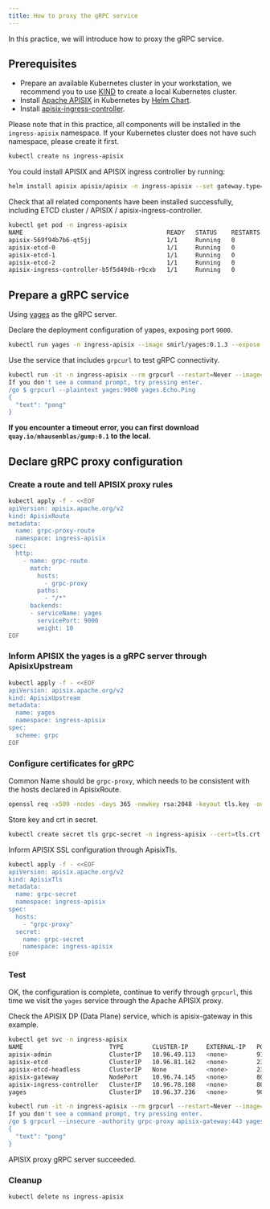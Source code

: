 ```yaml
---
title: How to proxy the gRPC service
---
```


<!--
#
# Licensed to the Apache Software Foundation (ASF) under one or more
# contributor license agreements.  See the NOTICE file distributed with
# this work for additional information regarding copyright ownership.
# The ASF licenses this file to You under the Apache License, Version 2.0
# (the "License"); you may not use this file except in compliance with
# the License.  You may obtain a copy of the License at
#
#     http://www.apache.org/licenses/LICENSE-2.0
#
# Unless required by applicable law or agreed to in writing, software
# distributed under the License is distributed on an "AS IS" BASIS,
# WITHOUT WARRANTIES OR CONDITIONS OF ANY KIND, either express or implied.
# See the License for the specific language governing permissions and
# limitations under the License.
#
-->

In this practice, we will introduce how to proxy the gRPC service.

## Prerequisites

* Prepare an available Kubernetes cluster in your workstation, we recommend you to use [KIND](https://kind.sigs.k8s.io/docs/user/quick-start/) to create a local Kubernetes cluster.
* Install [Apache APISIX](https://github.com/apache/apisix) in Kubernetes by [Helm Chart](https://github.com/apache/apisix-helm-chart).
* Install [apisix-ingress-controller](https://github.com/apache/apisix-ingress-controller/blob/master/install.md).

Please note that in this practice, all components will be installed in the `ingress-apisix` namespace. If your Kubernetes cluster does not have such namespace, please create it first.

```bash
kubectl create ns ingress-apisix
```

You could install APISIX and APISIX ingress controller by running:

```bash
helm install apisix apisix/apisix -n ingress-apisix --set gateway.type=NodePort --set ingress-controller.enabled=true --set gateway.tls.enabled=true --set ingress-controller.config.apisix.serviceNamespace=ingress-apisix
```

Check that all related components have been installed successfully, including ETCD cluster / APISIX / apisix-ingress-controller.

```bash
kubectl get pod -n ingress-apisix
NAME                                        READY   STATUS    RESTARTS   AGE
apisix-569f94b7b6-qt5jj                     1/1     Running   0          101m
apisix-etcd-0                               1/1     Running   0          101m
apisix-etcd-1                               1/1     Running   0          101m
apisix-etcd-2                               1/1     Running   0          101m
apisix-ingress-controller-b5f5d49db-r9cxb   1/1     Running   0          101m
```

## Prepare a gRPC service

Using [yages](https://github.com/mhausenblas/yages) as the gRPC server.

Declare the deployment configuration of yapes, exposing port `9000`.

```bash
kubectl run yages -n ingress-apisix --image smirl/yages:0.1.3 --expose --port 9000
```

Use the service that includes `grpcurl` to test gRPC connectivity.

```bash
kubectl run -it -n ingress-apisix --rm grpcurl --restart=Never --image=quay.io/mhausenblas/gump:0.1 -- sh
If you don't see a command prompt, try pressing enter.
/go $ grpcurl --plaintext yages:9000 yages.Echo.Ping
{
  "text": "pong"
}
```

**If you encounter a timeout error, you can first download `quay.io/mhausenblas/gump:0.1` to the local.**

## Declare gRPC proxy configuration

### Create a route and tell APISIX proxy rules

```bash
kubectl apply -f - <<EOF
apiVersion: apisix.apache.org/v2
kind: ApisixRoute
metadata:
  name: grpc-proxy-route
  namespace: ingress-apisix
spec:
  http:
    - name: grpc-route
      match:
        hosts:
          - grpc-proxy
        paths:
          - "/*"
      backends:
      - serviceName: yages
        servicePort: 9000
        weight: 10
EOF
```

### Inform APISIX the yages is a gRPC server through ApisixUpstream

```bash
kubectl apply -f - <<EOF
apiVersion: apisix.apache.org/v2
kind: ApisixUpstream
metadata:
  name: yages
  namespace: ingress-apisix
spec:
  scheme: grpc
EOF
```

### Configure certificates for gRPC

Common Name should be `grpc-proxy`, which needs to be consistent with the hosts declared in ApisixRoute.

```bash
openssl req -x509 -nodes -days 365 -newkey rsa:2048 -keyout tls.key -out tls.crt -subj "/CN=grpc-proxy/O=grpc-proxy"
```

Store key and crt in secret.

```bash
kubectl create secret tls grpc-secret -n ingress-apisix --cert=tls.crt --key=tls.key
```

Inform APISIX SSL configuration through ApisixTls.

```bash
kubectl apply -f - <<EOF
apiVersion: apisix.apache.org/v2
kind: ApisixTls
metadata:
  name: grpc-secret
  namespace: ingress-apisix
spec:
  hosts:
    - "grpc-proxy"
  secret:
    name: grpc-secret
    namespace: ingress-apisix
EOF
```

### Test

OK, the configuration is complete, continue to verify through `grpcurl`, this time we visit the `yages` service through the Apache APISIX proxy.

Check the APISIX DP (Data Plane) service, which is apisix-gateway in this example.

```bash
kubectl get svc -n ingress-apisix
NAME                        TYPE        CLUSTER-IP     EXTERNAL-IP   PORT(S)                      AGE
apisix-admin                ClusterIP   10.96.49.113   <none>        9180/TCP                     98m
apisix-etcd                 ClusterIP   10.96.81.162   <none>        2379/TCP,2380/TCP            98m
apisix-etcd-headless        ClusterIP   None           <none>        2379/TCP,2380/TCP            98m
apisix-gateway              NodePort    10.96.74.145   <none>        80:32600/TCP,443:32103/TCP   98m
apisix-ingress-controller   ClusterIP   10.96.78.108   <none>        80/TCP                       98m
yages                       ClusterIP   10.96.37.236   <none>        9000/TCP                     94m
```

```bash
kubectl run -it -n ingress-apisix --rm grpcurl --restart=Never --image=quay.io/mhausenblas/gump:0.1 -- sh
If you don't see a command prompt, try pressing enter.
/go $ grpcurl --insecure -authority grpc-proxy apisix-gateway:443 yages.Echo.Ping
{
  "text": "pong"
}
```

APISIX proxy gRPC server succeeded.

### Cleanup

```bash
kubectl delete ns ingress-apisix
```
